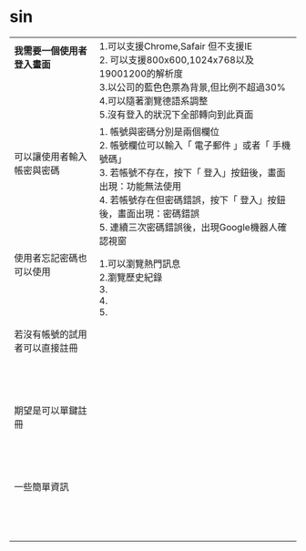 # sin
|   |   |
|---|---|
| **我需要一個使用者登入畫面**<br><br><br><br><br>| 1.可以支援Chrome,Safair 但不支援IE<br> 2. 可以支援800x600,1024x768以及19001200的解析度<br> 3.以公司的藍色色票為背景,但比例不超過30%<br> 4.可以隨著瀏覽德語系調整<br>5.沒有登入的狀況下全部轉向到此頁面|
| 可以讓使用者輸入帳密與密碼<br><br><br><br><br> | 1. 帳號與密碼分別是兩個欄位 <br> 2. 帳號欄位可以輸入「 電子郵件 」或者「 手機號碼」 <br>3. 若帳號不存在，按下「 登入」按鈕後，畫面出現：功能無法使用 <br>4. 若帳號存在但密碼錯誤，按下「 登入」按鈕後，畫面出現：密碼錯誤<br>5. 連續三次密碼錯誤後，出現Google機器人確認視窗  |
| 使用者忘記密碼也可以使用<br><br><br><br><br>|1.可以瀏覽熱門訊息<br>2.瀏覽歷史紀錄<br>3.<br>4.<br>5.<br>|
| 若沒有帳號的試用者可以直接註冊<br><br><br><br><br>|   |
| 期望是可以單鍵註冊<br><br><br><br><br>|   |
| 一些簡單資訊<br><br><br><br><br>|   |
